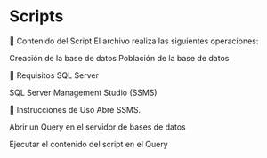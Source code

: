 # Scripts
📂 Contenido del Script
El archivo realiza las siguientes operaciones:

Creación de la base de datos
Población de la base de datos

🧰 Requisitos
SQL Server

SQL Server Management Studio (SSMS)

🚀 Instrucciones de Uso
Abre SSMS.

Abrir un Query en el servidor de bases de datos

Ejecutar el contenido del script en el Query

